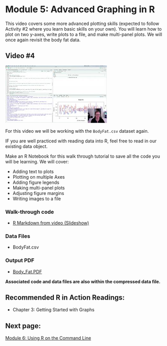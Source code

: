 Module 5: Advanced Graphing in R
================

This video covers some more advanced plotting skills (expected to follow
Activity #2 where you learn basic skills on your own). You will learn
how to plot on two y-axes, write plots to a file, and make multi-panel
plots. We will once again revisit the body fat data.

## Video #4

[![](../../images/mq5.jpeg)](https://youtu.be/0DvFDWHnzQ8)

For this video we will be working with the `BodyFat.csv` dataset again.

IF you are well practiced with reading data into R, feel free to read in
our existing data object.

Make an R Notebook for this walk through tutorial to save all the code
you will be learning. We will cover:

-   Adding text to plots
-   Plotting on multiple Axes
-   Adding figure legends
-   Making multi-panel plots
-   Adjusting figure margins
-   Writing images to a file

### Walk-through code

-   [R Markdown from video
    (Slideshow)](http://htmlpreview.github.io/?https://github.com/StevisonLab/R_Mini_Course/blob/main/modules/Module_4/5.03.Advanced_Graphing_in_R.html)

### Data Files

-   BodyFat.csv

### Output PDF

-   [Body_Fat.PDF](https://github.com/StevisonLab/R_Mini_Course/blob/main/data/Body_Fat.pdf)

**Associated code and data files are also within the compressed data
file.**

## Recommended R in Action Readings:

-   Chapter 3: Getting Started with Graphs

## Next page:

[Module 6: Using R on the Command
Line](https://github.com/StevisonLab/R_Mini_Course/blob/main/modules/Module_7/module_6.md)


